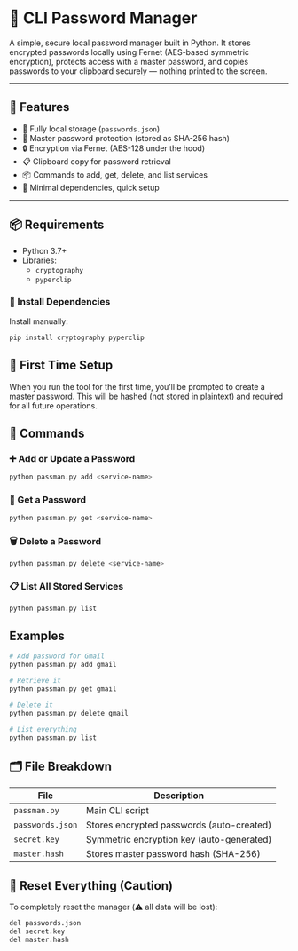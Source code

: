 # 🔐 CLI Password Manager

A simple, secure local password manager built in Python. It stores encrypted passwords locally using Fernet (AES-based symmetric encryption), protects access with a master password, and copies passwords to your clipboard securely — nothing printed to the screen.

---

## 🚀 Features

- 💾 Fully local storage (`passwords.json`)
- 🔐 Master password protection (stored as SHA-256 hash)
- 🔒 Encryption via Fernet (AES-128 under the hood)
- 📋 Clipboard copy for password retrieval
- 📦 Commands to add, get, delete, and list services
- 🧪 Minimal dependencies, quick setup

---

## 📦 Requirements

- Python 3.7+
- Libraries:
  - `cryptography`
  - `pyperclip`

### 🔧 Install Dependencies

Install manually:

```bash
pip install cryptography pyperclip
```

## 🔐 First Time Setup

When you run the tool for the first time, you’ll be prompted to create a master password. This will be hashed (not stored in plaintext) and required for all future operations.

## 🧾 Commands
### ➕ Add or Update a Password

```bash
python passman.py add <service-name>
```

### 🔑 Get a Password
```bash
python passman.py get <service-name>
```

### 🗑 Delete a Password
```bash
python passman.py delete <service-name>
```

### 📋 List All Stored Services

```bash
python passman.py list
```


## Examples

```bash
# Add password for Gmail
python passman.py add gmail

# Retrieve it
python passman.py get gmail

# Delete it
python passman.py delete gmail

# List everything
python passman.py list

```


## 🗂 File Breakdown

| File             | Description                               |
| ---------------- | ----------------------------------------- |
| `passman.py`     | Main CLI script                           |
| `passwords.json` | Stores encrypted passwords (auto-created) |
| `secret.key`     | Symmetric encryption key (auto-generated) |
| `master.hash`    | Stores master password hash (SHA-256)     |

## 🔄 Reset Everything (Caution)

To completely reset the manager (⚠️ all data will be lost):
```bash
del passwords.json
del secret.key
del master.hash
```
